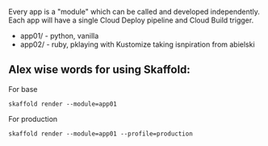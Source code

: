Every app is a "module" which can be called and developed independently.
Each app will have a single Cloud Deploy pipeline and Cloud Build trigger.

* app01/ - python, vanilla
* app02/ - ruby, pklaying with Kustomize taking isnpiration from abielski


## Alex wise words for using Skaffold:

For base

    skaffold render --module=app01

For production

    skaffold render --module=app01 --profile=production